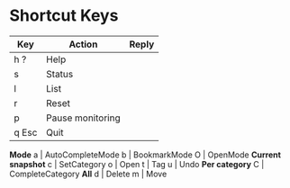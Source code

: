 # Shortcut Keys

Key     | Action | Reply
------- | ------ | -----
h ?     | Help
s       | Status
l       | List
r       | Reset
p       | Pause monitoring
q Esc   | Quit
**Mode**
a       | AutoCompleteMode
b       | BookmarkMode
O       | OpenMode
**Current snapshot**
c       | SetCategory
o       | Open
t       | Tag
u       | Undo
**Per category**
C       | CompleteCategory
**All**
d       | Delete
m       | Move
